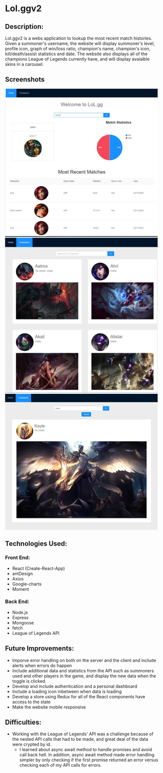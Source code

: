 # Lol.ggv2

## Description:

Lol.ggv2 is a webs application to lookup the most recent match histories. Given a summoner's username, the website will display summoner's level, profile icon, graph of win/loss ratio, champion's name, champion's icon, kill/death/assist statistics and date. The website also displays all of the champions League of Legends currently have, and will display avaialble skins in a carousel.

## Screenshots

<img src="images/lol.gg1.png" width="500">
<img src="images/lol.gg2.png" width="500">
<img src="images/lol.gg3.png" width="500">

## Technologies Used:

### Front End:

- React (Create-React-App)
- antDesign
- Axios
- Google-charts
- Moment

### Back End:

- Node.js
- Express
- Mongoose
- fetch
- League of Legends API

## Future Improvements:

- Imporve error handling on both on the server and the client and include alerts when errors do happen
- Include additional data and statistics from the API such as summoners used and other players in the game, and display the new data when the toggle is clicked.
- Develop and include authentication and a personal dashboard
- Include a loading icon inbetween when data is loading
- Develop a store using Redux for all of the React components have access to the state
- Make the website mobile responsive

## Difficulties:

- Working with the League of Legends' API was a challenge because of the nested API calls that had to be made, and great deal of the data were crypted by id. 
    - I learned about async await method to handle promises and avoid call back hell. In addition, async await method made error handling simpler by only checking if the first promise returned an error versus checking each of my API calls for errors.
